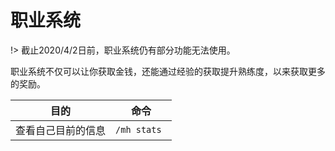 # 职业系统

!> 截止2020/4/2日前，职业系统仍有部分功能无法使用。

职业系统不仅可以让你获取金钱，还能通过经验的获取提升熟练度，以来获取更多的奖励。

| 目的     | 命令                            
| ------ | ----------------------------- | 
| 查看自己目前的信息   | `/mh stats `| 
